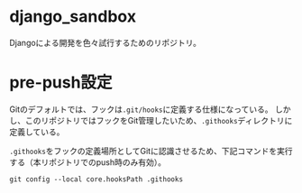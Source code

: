 # django_sandbox
Djangoによる開発を色々試行するためのリポジトリ。

# pre-push設定
Gitのデフォルトでは、フックは`.git/hooks`に定義する仕様になっている。
しかし、このリポジトリではフックをGit管理したいため、`.githooks`ディレクトリに定義している。

`.githooks`をフックの定義場所としてGitに認識させるため、下記コマンドを実行する（本リポジトリでのpush時のみ有効）。
```
git config --local core.hooksPath .githooks
```
